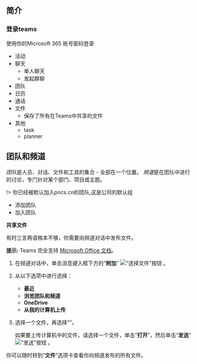 ## 简介

### 登录teams

使用你的Microsoft 365 账号密码登录

- 活动
- 聊天
  - 单人聊天
  - 发起群聊
- 团队
- 日历
- 通话
- 文件
  - 保存了所有在Teams中共享的文件
- 其他
  - task
  - planner

## 团队和频道 

*团队*是人员、对话、文件和工具的集合 - 全部在一个位置。 *频道*是在团队中进行的讨论，专门针对某个部门、项目或主题。

!> 你已经被默认加入pncs.cn的团队,这是公司的默认组

- 添加团队
- 加入团队

**共享文件**

有时三言两语根本不够，你需要向频道对话中发布文件。

**提示:** Teams 完全支持 [Microsoft Office 文档](https://support.microsoft.com/zh-cn/office/使用-office-的好方法-6fe70269-b9a4-4ef0-a96e-7a5858b3bd5a)。

1. 在频道对话中，单击消息键入框下方的“**附加**” ![“选择文件”按钮](https://support.content.office.net/zh-cn/media/7d80c119-1dd4-4bb5-bc66-19c743bdf4d0.png) 。

2. 从以下选项中进行选择：

   - **最近**
   - **浏览团队和频道**
   - **OneDrive**
   - **从我的计算机上传**

3. 选择一个文件，再选择“”。

   如果要上传计算机中的文件，请选择一个文件，单击“**打开**”，然后单击“**发送**” ![“发送”按钮](https://support.content.office.net/zh-cn/media/7e63e0a5-61b9-4add-8b5a-98a50022c53b.png) 。

你可以随时转到“**文件**”选项卡查看你向频道发布的所有文件。

